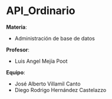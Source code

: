 # API_Ordinario
<strong>Materia</strong>: 
- Administración de base de datos
  
<strong>Profesor</strong>:
- Luis Angel Mejía Poot
  
<strong>Equipo</strong>:
- José Alberto Villamil Canto
- Diego Rodrigo Hernández Castelazzo
